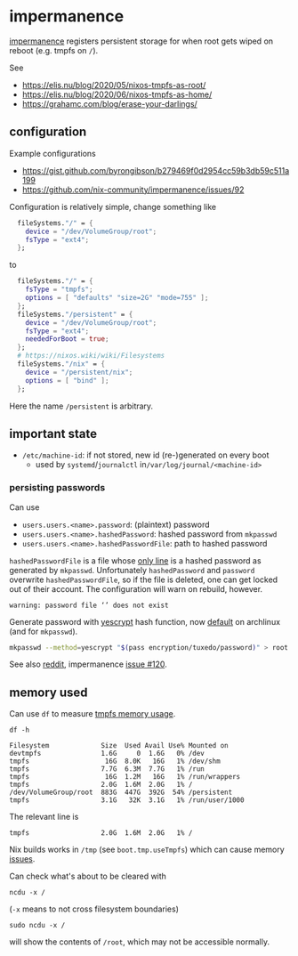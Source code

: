 # impermanence

[impermanence](https://github.com/nix-community/impermanence/) registers
persistent storage for when root gets wiped on reboot (e.g. tmpfs on `/`).

See

- <https://elis.nu/blog/2020/05/nixos-tmpfs-as-root/>
- <https://elis.nu/blog/2020/06/nixos-tmpfs-as-home/>
- <https://grahamc.com/blog/erase-your-darlings/>

## configuration

Example configurations

- <https://gist.github.com/byrongibson/b279469f0d2954cc59b3db59c511a199>
- <https://github.com/nix-community/impermanence/issues/92>

Configuration is relatively simple, change something like

```nix
  fileSystems."/" = {
    device = "/dev/VolumeGroup/root";
    fsType = "ext4";
  };
```

to

```nix
  fileSystems."/" = {
    fsType = "tmpfs";
    options = [ "defaults" "size=2G" "mode=755" ];
  };
  fileSystems."/persistent" = {
    device = "/dev/VolumeGroup/root";
    fsType = "ext4";
    neededForBoot = true;
  };
  # https://nixos.wiki/wiki/Filesystems
  fileSystems."/nix" = {
    device = "/persistent/nix";
    options = [ "bind" ];
  };
```

Here the name `/persistent` is arbitrary.

## important state

- `/etc/machine-id`: if not stored, new id (re-)generated on every boot
  - used by `systemd`/`journalctl` in`/var/log/journal/<machine-id>`

### persisting passwords

Can use

- `users.users.<name>.password`: (plaintext) password
- `users.users.<name>.hashedPassword`: hashed password from `mkpasswd`
- `users.users.<name>.hashedPasswordFile`: path to hashed password

`hashedPasswordFile` is a file whose [only
line](https://discourse.nixos.org/t/12378) is a hashed password as generated
by `mkpasswd`. Unfortunately `hashedPassword` and `password` overwrite
`hashedPasswordFile`, so if the file is deleted, one can get locked out of
their account. The configuration will warn on rebuild, however.

```text
warning: password file ‘’ does not exist
```

Generate password with [yescrypt](https://www.openwall.com/yescrypt/)
hash function, now
[default](https://archlinux.org/news/changes-to-default-password-hashing-algorithm-and-umask-settings/)
on archlinux (and for `mkpasswd`).

```sh
mkpasswd --method=yescrypt "$(pass encryption/tuxedo/password)" > root.yescrypt
```

See also [reddit](https://www.reddit.com/r/NixOS/comments/o1er2p/),
impermanence [issue
#120](https://github.com/nix-community/impermanence/issues/120).

## memory used

Can use `df` to measure [tmpfs memory
usage](https://superuser.com/questions/542736).

```shell
df -h
```

```text
Filesystem             Size  Used Avail Use% Mounted on
devtmpfs               1.6G     0  1.6G   0% /dev
tmpfs                   16G  8.0K   16G   1% /dev/shm
tmpfs                  7.7G  6.3M  7.7G   1% /run
tmpfs                   16G  1.2M   16G   1% /run/wrappers
tmpfs                  2.0G  1.6M  2.0G   1% /
/dev/VolumeGroup/root  883G  447G  392G  54% /persistent
tmpfs                  3.1G   32K  3.1G   1% /run/user/1000
```

The relevant line is

```text
tmpfs                  2.0G  1.6M  2.0G   1% /
```

Nix builds works in `/tmp` (see `boot.tmp.useTmpfs`) which can
cause memory [issues](https://discourse.nixos.org/t/13957).

Can check what's about to be cleared with

```shell
ncdu -x /
```

(`-x` means to not cross filesystem boundaries)

```shell
sudo ncdu -x /
```

will show the contents of `/root`, which may not be accessible normally.
